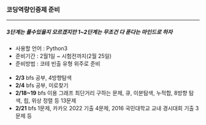 ### 코딩역량인증제 준비
<hr></hr>

##### 3단계는 풀수있을지 모르겠지만 1~2단계는 무조건 다 푼다는 마인드로 하자

- 사용할 언어 : Python3
- 준비기간 : 2월1일 ~ 시험전까지(2월 25일)
- 준비방법 : 코테 빈출 유형 위주로 준비
<br><br>
- **2/3** bfs 공부, 4방향탐색
- **2/4** bfs 공부, 미로찾기
- **2/18~19** bfs 이용 그래프 최단거리 구하는 문제, 큐, 이분탐색, 누적합, 8방향 탐색, 힙, 위상 정렬 등 13문제
- **2/21** bfs 1문제, 카카오 2022 기출 4문제, 2016 국민대학교 교내 경시대회 기출 3문제 등